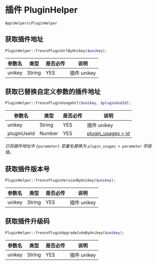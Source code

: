 # 插件 PluginHelper

`App\Helpers\PluginHelper`

## 获取插件地址

```php
PluginHelper::fresnsPluginUrlByUnikey($unikey);
```
| 参数名 | 类型 | 是否必传 | 说明 |
| --- | --- | --- | --- |
| unikey | String | YES | 插件 unikey |

## 获取已替换自定义参数的插件地址

```php
PluginHelper::fresnsPluginUsageUrl($unikey, $pluginUseId);
```
| 参数名 | 类型 | 是否必传 | 说明 |
| --- | --- | --- | --- |
| unikey | String | YES | 插件 unikey |
| pluginUseId | Number | YES | [plugin_usages > id](../../database/plugins/plugin-usages.md) |

*已将插件地址中 `{parameter}` 变量名替换为 `plugin_usages > parameter` 字段值。*

## 获取插件版本号

```php
PluginHelper::fresnsPluginVersionByUnikey($unikey);
```
| 参数名 | 类型 | 是否必传 | 说明 |
| --- | --- | --- | --- |
| unikey | String | YES | 插件 unikey |

## 获取插件升级码

```php
PluginHelper::fresnsPluginUpgradeCodeByUnikey($unikey);
```
| 参数名 | 类型 | 是否必传 | 说明 |
| --- | --- | --- | --- |
| unikey | String | YES | 插件 unikey |

